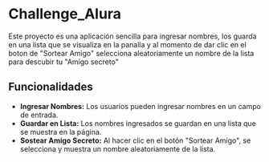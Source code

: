 <h1>Challenge_Alura</h1>

<p>Este proyecto es una aplicación sencilla para ingresar nombres, los guarda en una lista que se visualiza en la panalla y al momento de dar clic en el boton de "Sortear Amigo" selecciona aleatoriamente un nombre de la lista para descubir tu "Amigo secreto"

## Funcionalidades

- **Ingresar Nombres:** Los usuarios pueden ingresar nombres en un campo de entrada.
- **Guardar en Lista:** Los nombres ingresados se guardan en una lista que se muestra en la página.
- **Sostear Amigo Secreto:** Al hacer clic en el botón "Sortear Amigo", se selecciona y muestra un nombre aleatoriamente de la lista.</p>
